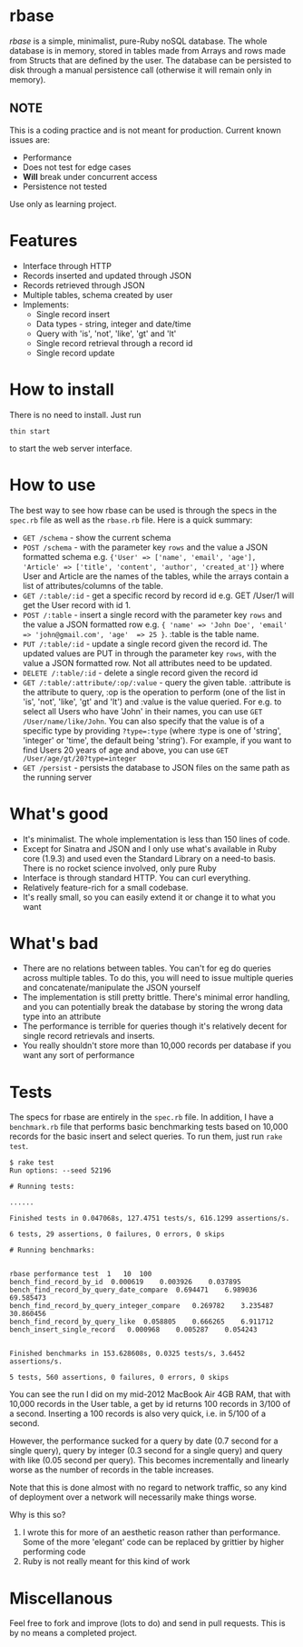 rbase
=====
*rbase* is a simple, minimalist, pure-Ruby noSQL database. The whole database is in memory, stored in tables made from Arrays and rows made from Structs that are defined by the user. The database can be persisted to disk through a manual persistence call (otherwise it will remain only in memory).

NOTE
----

This is a coding practice and is not meant for production.
Current known issues are:
* Performance
* Does not test for edge cases
* **Will** break under concurrent access
* Persistence not tested

Use only as learning project.

Features
========

* Interface through HTTP
* Records inserted and updated through JSON
* Records retrieved through JSON
* Multiple tables, schema created by user
* Implements:
  * Single record insert
  * Data types - string, integer and date/time
  * Query with 'is', 'not', 'like', 'gt' and 'lt'
  * Single record retrieval through a record id
  * Single record update

How to install
==============

There is no need to install. Just run 

    thin start
    
to start the web server interface.

How to use
==========

The best way to see how rbase can be used is through the specs in the `spec.rb` file as well as the `rbase.rb` file. Here is a quick summary:

* `GET /schema` - show the current schema
* `POST /schema` - with the parameter key `rows` and the value a JSON formatted schema e.g. `{'User' => ['name', 'email', 'age'], 'Article' => ['title', 'content', 'author', 'created_at']}` where User and Article are the names of the tables, while the arrays contain a list of attributes/columns of the table.
* `GET /:table/:id` - get a specific record by record id e.g. GET /User/1 will get the User record with id 1.
* `POST /:table` - insert a single record with the parameter key `rows` and the value a JSON formatted row e.g. `{ 'name' => 'John Doe', 'email' => 'john@gmail.com', 'age'  => 25 }`. :table is the table name. 
* `PUT /:table/:id` - update a single record given the record id. The updated values are PUT in through the parameter key `rows`, with the value a JSON formatted row. Not all attributes need to be updated.
* `DELETE /:table/:id` - delete a single record given the record id
* `GET /:table/:attribute/:op/:value` - query the given table. :attribute is the attribute to query, :op is the operation to perform (one of the list in 'is', 'not', 'like', 'gt' and 'lt') and :value is the value queried. For e.g. to select all Users who have 'John' in their names, you can use `GET /User/name/like/John`. You can also specify that the value is of a specific type by providing `?type=:type` (where :type is one of 'string', 'integer' or 'time', the default being 'string'). For example, if you want to find Users 20 years of age and above, you can use `GET /User/age/gt/20?type=integer`
* `GET /persist` - persists the database to JSON files on the same path as the running server

What's good
===========

* It's  minimalist. The whole implementation is less than 150 lines of code.
* Except for Sinatra and JSON and I only use what's available in Ruby core (1.9.3) and used even the Standard Library on a need-to basis. There is no rocket science involved, only pure Ruby
* Interface is through standard HTTP. You can curl everything.
* Relatively feature-rich for a small codebase. 
* It's really small, so you can easily extend it or change it to what you want


What's bad
==========

* There are no relations between tables. You can't for eg do queries across multiple tables. To do this, you will need to issue multiple queries and concatenate/manipulate the JSON yourself
* The implementation is still pretty brittle. There's minimal error handling, and you can potentially break the database by storing the wrong data type into an attribute
* The performance is terrible for queries though it's relatively decent for single record retrievals and inserts.
* You really shouldn't store more than 10,000 records per database if you want any sort of performance

Tests
=====

The specs for rbase are entirely in the `spec.rb` file.  In addition, I have a `benchmark.rb` file that performs basic benchmarking tests based on 10,000 records for the basic insert and select queries. To run them, just run `rake test`.

    $ rake test
    Run options: --seed 52196

    # Running tests:

    ......

    Finished tests in 0.047068s, 127.4751 tests/s, 616.1299 assertions/s.

    6 tests, 29 assertions, 0 failures, 0 errors, 0 skips

    # Running benchmarks:


    rbase performance test	1	10	100
    bench_find_record_by_id	 0.000619	 0.003926	 0.037895
    bench_find_record_by_query_date_compare	 0.694471	 6.989036	69.585473
    bench_find_record_by_query_integer_compare	 0.269782	 3.235487	30.860456
    bench_find_record_by_query_like	 0.058805	 0.666265	 6.911712
    bench_insert_single_record	 0.000968	 0.005287	 0.054243


    Finished benchmarks in 153.628608s, 0.0325 tests/s, 3.6452 assertions/s.

    5 tests, 560 assertions, 0 failures, 0 errors, 0 skips
    
You can see the run I did on my mid-2012 MacBook Air 4GB RAM, that with 10,000 records in the User table, a get by id returns 100 records in 3/100 of a second. Inserting a 100 records is also very quick, i.e. in 5/100 of a second. 

However, the performance sucked for a query by date (0.7 second for a single query), query by integer (0.3 second for a single query) and query with like (0.05 second per query). This becomes incrementally and linearly worse as the number of records in the table increases. 

Note that this is done almost with no regard to network traffic, so any kind of deployment over a network will necessarily make things worse.

Why is this so?

1. I wrote this for more of an aesthetic reason rather than performance. Some of the more 'elegant' code can be replaced by grittier by higher performing code
2. Ruby is not really meant for this kind of work

Miscellanous
============

Feel free to fork and improve (lots to do) and send in pull requests. This is by no means a completed project.
